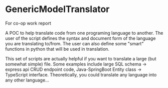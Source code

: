 # GenericModelTranslator
For co-op work report

A POC to help translate code from one programing language to another. The user of the script defines the syntax and document form of the language you are translating to/from. The user can also define some "smart" functions in python that will be used in translation.

This set of scripts are actually helpful if you want to translate a large (but somewhat simple) file. Some examples include large SQL schema -> express api CRUD endpoint code, Java-SpringBoot Entity class -> TypeScript interface. Theoretically, you could translate any language into any other language...
